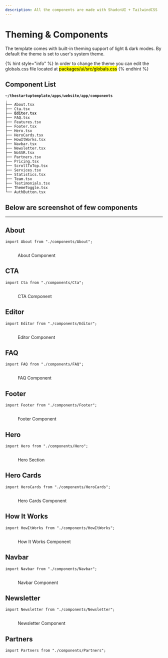 ```yaml
---
description: All the components are made with ShadcnUI + TailwindCSS
---
```


# Theming & Components

The template comes with built-in theming support of light & dark modes. By default the theme is set to user's system theme.&#x20;

{% hint style="info" %}
In order to change the theme you can edit the globals.css file located at <mark style="background-color:yellow;">packages/ui/src/globals.css</mark>
{% endhint %}

## Component List

<pre class="language-bash" data-line-numbers><code class="lang-bash"><strong>~/thestartuptemplate/apps/website/app/components
</strong>.
├── About.tsx
├── Cta.tsx
<strong>├── Editor.tsx
</strong>├── FAQ.tsx
├── Features.tsx
├── Footer.tsx
├── Hero.tsx
├── HeroCards.tsx
├── HowItWorks.tsx
├── Navbar.tsx
├── Newsletter.tsx
├── NoSSR.tsx
├── Partners.tsx
├── Pricing.tsx
├── ScrollToTop.tsx
├── Services.tsx
├── Statistics.tsx
├── Team.tsx
├── Testimonials.tsx
├── ThemeToggle.tsx
└── AuthButton.tsx
</code></pre>



## Below are screenshot of few components

***

## About

```tsx
import About from "./components/About";
```

<figure><picture><source srcset="../.gitbook/assets/Screenshot 2024-05-24 at 8.25.04 PM.png" media="(prefers-color-scheme: dark)"><img src="../.gitbook/assets/Screenshot 2024-05-24 at 8.19.10 PM.png" alt=""></picture><figcaption><p>About Component</p></figcaption></figure>

## CTA

```tsx
import Cta from "./components/Cta";
```

<figure><picture><source srcset="../.gitbook/assets/Screenshot 2024-05-24 at 8.21.11 PM.png" media="(prefers-color-scheme: dark)"><img src="../.gitbook/assets/Screenshot 2024-05-24 at 8.21.00 PM.png" alt=""></picture><figcaption><p>CTA Component</p></figcaption></figure>

## Editor

```tsx
import Editor from "./components/Editor";
```

<figure><picture><source srcset="../.gitbook/assets/Screenshot 2024-05-24 at 8.22.15 PM.png" media="(prefers-color-scheme: dark)"><img src="../.gitbook/assets/Screenshot 2024-05-24 at 8.21.58 PM.png" alt=""></picture><figcaption><p>Editor Component</p></figcaption></figure>

## FAQ

```tsx
import FAQ from "./components/FAQ";
```

<figure><picture><source srcset="../.gitbook/assets/Screenshot 2024-05-24 at 8.22.53 PM.png" media="(prefers-color-scheme: dark)"><img src="../.gitbook/assets/Screenshot 2024-05-24 at 8.23.04 PM.png" alt=""></picture><figcaption><p>FAQ Component</p></figcaption></figure>



## Footer

```tsx
import Footer from "./components/Footer";
```

<figure><picture><source srcset="../.gitbook/assets/Screenshot 2024-05-24 at 9.35.27 PM.png" media="(prefers-color-scheme: dark)"><img src="../.gitbook/assets/Screenshot 2024-05-24 at 9.35.00 PM.png" alt=""></picture><figcaption><p>Footer Component</p></figcaption></figure>

## Hero

```tsx
import Hero from "./components/Hero";
```

<figure><picture><source srcset="../.gitbook/assets/Screenshot 2024-05-24 at 9.36.37 PM.png" media="(prefers-color-scheme: dark)"><img src="../.gitbook/assets/Screenshot 2024-05-24 at 9.36.23 PM.png" alt=""></picture><figcaption><p>Hero Section</p></figcaption></figure>

## Hero Cards

```tsx
import HeroCards from "./components/HeroCards";
```

<figure><picture><source srcset="../.gitbook/assets/Screenshot 2024-05-24 at 9.38.15 PM.png" media="(prefers-color-scheme: dark)"><img src="../.gitbook/assets/Screenshot 2024-05-24 at 9.37.43 PM.png" alt=""></picture><figcaption><p>Hero Cards Component</p></figcaption></figure>

## How It Works

```tsx
import HowItWorks from "./components/HowItWorks";
```

<figure><picture><source srcset="../.gitbook/assets/Screenshot 2024-05-24 at 9.39.27 PM.png" media="(prefers-color-scheme: dark)"><img src="../.gitbook/assets/Screenshot 2024-05-24 at 9.39.13 PM.png" alt=""></picture><figcaption><p>How It Works Component</p></figcaption></figure>

## Navbar

```tsx
import Navbar from "./components/Navbar";
```

<figure><picture><source srcset="../.gitbook/assets/Screenshot 2024-05-24 at 9.40.55 PM.png" media="(prefers-color-scheme: dark)"><img src="../.gitbook/assets/Screenshot 2024-05-24 at 9.40.43 PM.png" alt=""></picture><figcaption><p>Navbar Component</p></figcaption></figure>

## Newsletter

```tsx
import Newsletter from "./components/Newsletter";
```

<figure><picture><source srcset="../.gitbook/assets/Screenshot 2024-05-24 at 9.41.36 PM.png" media="(prefers-color-scheme: dark)"><img src="../.gitbook/assets/Screenshot 2024-05-24 at 9.41.24 PM.png" alt=""></picture><figcaption><p>Newsletter Component</p></figcaption></figure>

## Partners

```tsx
import Partners from "./components/Partners";
```

<figure><picture><source srcset="../.gitbook/assets/Screenshot 2024-05-24 at 9.43.26 PM.png" media="(prefers-color-scheme: dark)"><img src="../.gitbook/assets/Screenshot 2024-05-24 at 9.42.57 PM.png" alt=""></picture><figcaption></figcaption></figure>
